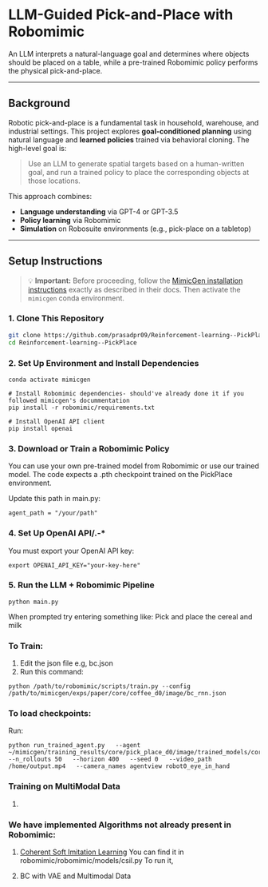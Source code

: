 # LLM-Guided Pick-and-Place with Robomimic

An LLM interprets a natural-language goal and determines where objects should be placed on a table, while a pre-trained Robomimic policy performs the physical pick-and-place.

---

## Background

Robotic pick-and-place is a fundamental task in household, warehouse, and industrial settings. This project explores **goal-conditioned planning** using natural language and **learned policies** trained via behavioral cloning. The high-level goal is:

> Use an LLM to generate spatial targets based on a human-written goal, and run a trained policy to place the corresponding objects at those locations.

This approach combines:
- **Language understanding** via GPT-4 or GPT-3.5
- **Policy learning** via Robomimic
- **Simulation** on Robosuite environments (e.g., pick-place on a tabletop)

---

## Setup Instructions

> 💡 **Important:** Before proceeding, follow the [MimicGen installation instructions](https://mimicgen.github.io/docs/introduction/installation.html) exactly as described in their docs. Then activate the `mimicgen` conda environment.

### 1. Clone This Repository

```bash
git clone https://github.com/prasadpr09/Reinforcement-learning--PickPlace.git
cd Reinforcement-learning--PickPlace
```
### 2. Set Up Environment and Install Dependencies
```
conda activate mimicgen

# Install Robomimic dependencies- should've already done it if you followed mimicgen's docummentation
pip install -r robomimic/requirements.txt

# Install OpenAI API client
pip install openai
```
### 3. Download or Train a Robomimic Policy

You can use your own pre-trained model from Robomimic or use our trained model. The code expects a .pth checkpoint trained on the PickPlace environment.

Update this path in main.py:

```
agent_path = "/your/path"
```

### 4. Set Up OpenAI API/.-* 

You must export your OpenAI API key:
```
export OPENAI_API_KEY="your-key-here"

```

### 5. Run the LLM + Robomimic Pipeline
```
python main.py
```
When prompted try entering something like:
Pick and place the cereal and milk


### To Train:
1. Edit the json file e.g, bc.json
2. Run this command:
```
python /path/to/robomimic/scripts/train.py --config /path/to/mimicgen/exps/paper/core/coffee_d0/image/bc_rnn.json
```

### To load checkpoints:
Run:
```
python run_trained_agent.py   --agent ~/mimicgen/training_results/core/pick_place_d0/image/trained_models/core_pick_place_d0_image/multimulti/models/model_epoch_600/data.pkl   --n_rollouts 50   --horizon 400   --seed 0   --video_path /home/output.mp4   --camera_names agentview robot0_eye_in_hand

```
### Training on MultiModal Data 

1. 


### We have implemented Algorithms not already present in Robomimic:
1. [Coherent Soft Imitation Learning](https://github.com/google-deepmind/csil)
You can find it in robomimic/robomimic/models/csil.py 
To run it, 

2. BC with VAE and Multimodal Data

